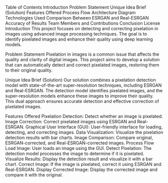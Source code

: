 Table of Contents
Introduction
Problem Statement
Unique Idea Brief (Solution)
Features Offered
Process Flow
Architecture Diagram
Technologies Used
Comparison Between ESRGAN and Real-ESRGAN
Accuracy of Results
Team Members and Contributions
Conclusion
License
Introduction
This project focuses on detecting and correcting pixelation in images using advanced image processing techniques. The goal is to identify pixelated images and enhance their quality using deep learning models.

Problem Statement
Pixelation in images is a common issue that affects the quality and clarity of digital images. This project aims to develop a solution that can automatically detect and correct pixelated images, restoring them to their original quality.

Unique Idea Brief (Solution)
Our solution combines a pixelation detection model with state-of-the-art super-resolution techniques, including ESRGAN and Real-ESRGAN. The detection model identifies pixelated images, and the super-resolution models enhance these images to improve their quality. This dual approach ensures accurate detection and effective correction of pixelated images.

Features Offered
Pixelation Detection: Detect whether an image is pixelated.
Image Correction: Correct pixelated images using ESRGAN and Real-ESRGAN.
Graphical User Interface (GUI): User-friendly interface for loading, detecting, and correcting images.
Data Visualization: Visualize the pixelation detection results with bar charts.
Image Comparison: Compare original, ESRGAN-corrected, and Real-ESRGAN-corrected images.
Process Flow
Load Image: User loads an image using the GUI.
Detect Pixelation: The detection model processes the image to determine if it is pixelated.
Visualize Results: Display the detection result and visualize it with a bar chart.
Correct Image: If the image is pixelated, correct it using ESRGAN and Real-ESRGAN.
Display Corrected Image: Display the corrected image and compare it with the original.
